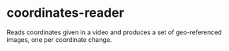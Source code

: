 # coordinates-reader
Reads coordinates given in a video and produces a set of geo-referenced images, one per coordinate change.

